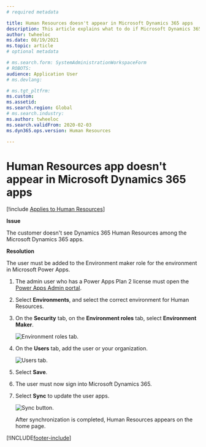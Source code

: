 ```yaml
---
# required metadata

title: Human Resources doesn't appear in Microsoft Dynamics 365 apps
description: This article explains what to do if Microsoft Dynamics 365 Human Resources isn't listed among the Microsoft Dynamics 365 apps.
author: twheeloc
ms.date: 08/19/2021
ms.topic: article
# optional metadata

# ms.search.form: SystemAdministrationWorkspaceForm
# ROBOTS: 
audience: Application User
# ms.devlang: 

# ms.tgt_pltfrm: 
ms.custom: 
ms.assetid: 
ms.search.region: Global
# ms.search.industry: 
ms.author: twheeloc
ms.search.validFrom: 2020-02-03
ms.dyn365.ops.version: Human Resources

---
```


# Human Resources app doesn't appear in Microsoft Dynamics 365 apps

[!include [Applies to Human Resources](../includes/applies-to-hr.md)]

**Issue**

The customer doesn't see Dynamics 365 Human Resources among the Microsoft Dynamics 365 apps.

**Resolution**

The user must be added to the Environment maker role for the environment in Microsoft Power Apps.

1. The admin user who has a Power Apps Plan 2 license must open the [Power Apps Admin portal](https://preview.admin.powerapps.com/).
2. Select **Environments**, and select the correct environment for Human Resources.
3. On the **Security** tab, on the **Environment roles** tab, select **Environment Maker**.

    ![Environment roles tab.](media/environment-roles.png)

4. On the **Users** tab, add the user or your organization.

    ![Users tab.](media/environment-maker.png)

5. Select **Save**.
6. The user must now sign into Microsoft Dynamics 365.
7. Select **Sync** to update the user apps.

    ![Sync button.](media/get-more.png)

    After synchronization is completed, Human Resources appears on the home page.


[!INCLUDE[footer-include](../includes/footer-banner.md)]
